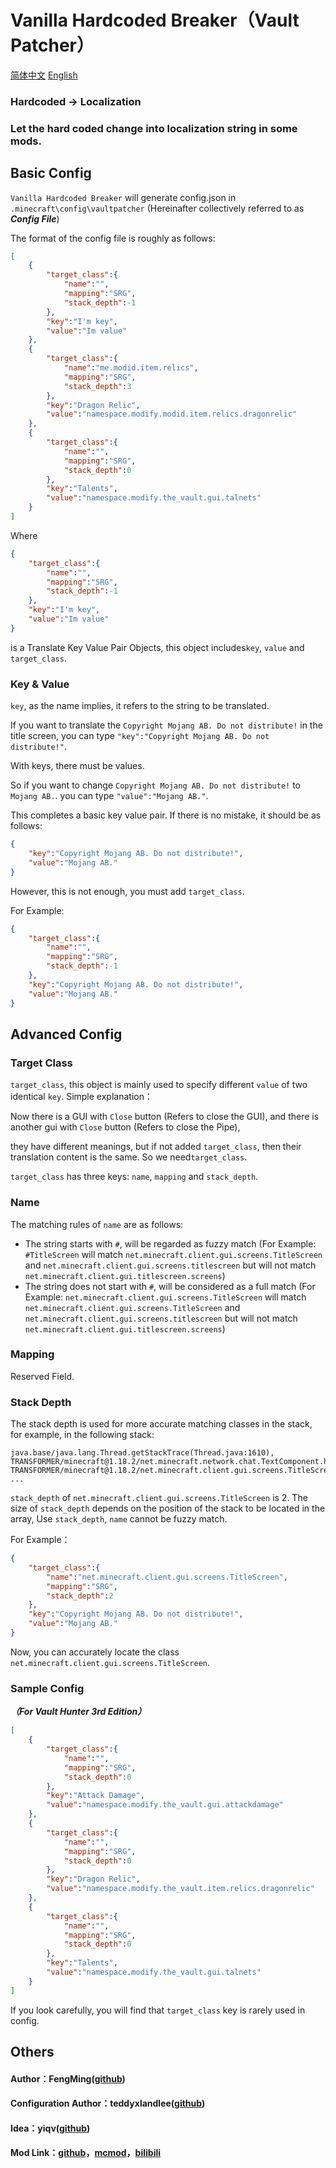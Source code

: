 # Vanilla Hardcoded Breaker（Vault Patcher）

[简体中文](README.md) [English](README_en_us.md)

### Hardcoded -> Localization
### Let the hard coded change into localization string in some mods.

## Basic Config
`Vanilla Hardcoded Breaker` will generate config.json in `.minecraft\config\vaultpatcher`
(Hereinafter collectively referred to as ***Config File***)

The format of the config file is roughly as follows:
```json
[
    {
        "target_class":{
            "name":"",
            "mapping":"SRG",
            "stack_depth":-1
        },
        "key":"I'm key",
        "value":"Im value"
    },
    {
        "target_class":{
            "name":"me.modid.item.relics",
            "mapping":"SRG",
            "stack_depth":3
        },
        "key":"Dragon Relic",
        "value":"namespace.modify.modid.item.relics.dragonrelic"
    },
    {
        "target_class":{
            "name":"",
            "mapping":"SRG",
            "stack_depth":0
        },
        "key":"Talents",
        "value":"namespace.modify.the_vault.gui.talnets"
    }
]
```
Where
```json
{
    "target_class":{
        "name":"",
        "mapping":"SRG",
        "stack_depth":-1
    },
    "key":"I'm key",
    "value":"Im value"
}
``` 
is a Translate Key Value Pair Objects, this object includes`key`, `value` and `target_class`.

### Key & Value
`key`, as the name implies, it refers to the string to be translated.

If you want to translate the `Copyright Mojang AB. Do not distribute!` in the title screen,
you can type `"key":"Copyright Mojang AB. Do not distribute!"`.

With keys, there must be values.

So if you want to change `Copyright Mojang AB. Do not distribute!` to `Mojang AB.`.
you can type `"value":"Mojang AB."`.

This completes a basic key value pair.
If there is no mistake, it should be as follows:
```json
{
    "key":"Copyright Mojang AB. Do not distribute!",
    "value":"Mojang AB."
}
```

However, this is not enough,
you must add `target_class`.

For Example:
```json
{
    "target_class":{
        "name":"",
        "mapping":"SRG",
        "stack_depth":-1
    },
    "key":"Copyright Mojang AB. Do not distribute!",
    "value":"Mojang AB."
}
```

## Advanced Config

### Target Class

`target_class`, this object is mainly used to specify different `value` of two identical `key`.
Simple explanation：

Now there is a GUI with `Close` button (Refers to close the GUI), and there is another gui with `Close` button (Refers to close the Pipe),

they have different meanings, but if not added `target_class`, then their translation content is the same.
So we need`target_class`.

`target_class` has three keys: `name`, `mapping` and `stack_depth`.

### Name
The matching rules of `name` are as follows:
* The string starts with `#`, will be regarded as fuzzy match (For Example: `#TitleScreen` will match `net.minecraft.client.gui.screens.TitleScreen` and `net.minecraft.client.gui.screens.titlescreen`
  but will not match `net.minecraft.client.gui.titlescreen.screens`)
* The string does not start with `#`, will be considered as a full match (For Example: `net.minecraft.client.gui.screens.TitleScreen` will match `net.minecraft.client.gui.screens.TitleScreen` and `net.minecraft.client.gui.screens.titlescreen`
  but will not match `net.minecraft.client.gui.titlescreen.screens`)

### Mapping
Reserved Field.

### Stack Depth
The stack depth is used for more accurate matching classes in the stack,
for example, in the following stack:
```
java.base/java.lang.Thread.getStackTrace(Thread.java:1610), 
TRANSFORMER/minecraft@1.18.2/net.minecraft.network.chat.TextComponent.handler$zza000$proxy_init(TextComponent.java:531),
TRANSFORMER/minecraft@1.18.2/net.minecraft.client.gui.screens.TitleScreen(TitleScreen.java:3),
...
```
`stack_depth` of `net.minecraft.client.gui.screens.TitleScreen` is 2.
The size of `stack_depth` depends on the position of the stack to be located in the array,
Use `stack_depth`, `name` cannot be fuzzy match.

For Example：
```json
{
    "target_class":{
        "name":"net.minecraft.client.gui.screens.TitleScreen",
        "mapping":"SRG",
        "stack_depth":2
    },
    "key":"Copyright Mojang AB. Do not distribute!",
    "value":"Mojang AB."
}
```
Now, you can accurately locate the class `net.minecraft.client.gui.screens.TitleScreen`.

### Sample Config
**_（For Vault Hunter 3rd Edition）_**
```json
[
    {
        "target_class":{
            "name":"",
            "mapping":"SRG",
            "stack_depth":0
        },
        "key":"Attack Damage",
        "value":"namespace.modify.the_vault.gui.attackdamage"
    },
    {
        "target_class":{
            "name":"",
            "mapping":"SRG",
            "stack_depth":0
        },
        "key":"Dragon Relic",
        "value":"namespace.modify.the_vault.item.relics.dragonrelic"
    },
    {
        "target_class":{
            "name":"",
            "mapping":"SRG",
            "stack_depth":0
        },
        "key":"Talents",
        "value":"namespace.modify.the_vault.gui.talnets"
    }
]
```
If you look carefully, you will find that `target_class` key is rarely used in config.

## Others
#### Author：FengMing([github](https://github.com/3093FengMing))
#### Configuration Author：teddyxlandlee([github](https://github.com/teddyxlandlee))
#### Idea：yiqv([github](https://github.com/yiqv))
#### Mod Link：[github](https://github.com/3093FengMing/VaultPatcher)，[mcmod](.)，[bilibili](.)